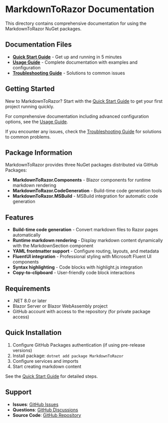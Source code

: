 # MarkdownToRazor Documentation

This directory contains comprehensive documentation for using the MarkdownToRazor NuGet packages.

## Documentation Files

- **[Quick Start Guide](QUICK-START.md)** - Get up and running in 5 minutes
- **[Usage Guide](USAGE.md)** - Complete documentation with examples and configuration
- **[Troubleshooting Guide](TROUBLESHOOTING.md)** - Solutions to common issues

## Getting Started

New to MarkdownToRazor? Start with the [Quick Start Guide](QUICK-START.md) to get your first project running quickly.

For comprehensive documentation including advanced configuration options, see the [Usage Guide](USAGE.md).

If you encounter any issues, check the [Troubleshooting Guide](TROUBLESHOOTING.md) for solutions to common problems.

## Package Information

MarkdownToRazor provides three NuGet packages distributed via GitHub Packages:

- **MarkdownToRazor.Components** - Blazor components for runtime markdown rendering
- **MarkdownToRazor.CodeGeneration** - Build-time code generation tools
- **MarkdownToRazor.MSBuild** - MSBuild integration for automatic code generation

## Features

- **Build-time code generation** - Convert markdown files to Razor pages automatically
- **Runtime markdown rendering** - Display markdown content dynamically with the MarkdownSection component
- **YAML frontmatter support** - Configure routing, layouts, and metadata
- **FluentUI integration** - Professional styling with Microsoft Fluent UI components
- **Syntax highlighting** - Code blocks with highlight.js integration
- **Copy-to-clipboard** - User-friendly code block interactions

## Requirements

- .NET 8.0 or later
- Blazor Server or Blazor WebAssembly project
- GitHub account with access to the repository (for private package access)

## Quick Installation

1. Configure GitHub Packages authentication (if using pre-release versions)
2. Install package: `dotnet add package MarkdownToRazor`
3. Configure services and imports
4. Start creating markdown content

See the [Quick Start Guide](QUICK-START.md) for detailed steps.

## Support

- **Issues**: [GitHub Issues](https://github.com/DavidMarsh-NOAA/MarkdownToRazor/issues)
- **Questions**: [GitHub Discussions](https://github.com/DavidMarsh-NOAA/MarkdownToRazor/discussions)
- **Source Code**: [GitHub Repository](https://github.com/DavidMarsh-NOAA/MarkdownToRazor)
